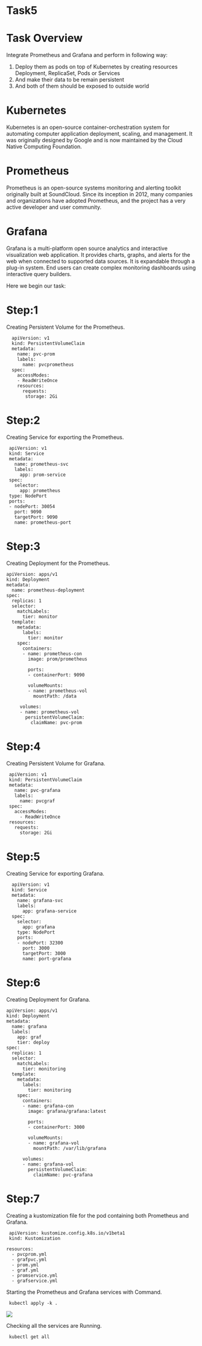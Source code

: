 # Task5
# Task Overview
  
  Integrate Prometheus and Grafana and perform in 
  following way:

  1.  Deploy them as pods on top of Kubernetes by creating resources Deployment, ReplicaSet, Pods or Services
  2.  And make their data to be remain persistent 
  3.  And both of them should be exposed to outside world

# Kubernetes 
  Kubernetes is an open-source container-orchestration
  system for automating computer application deployment,
  scaling, and management. It was originally designed 
  by Google and is now maintained by the Cloud Native
  Computing Foundation.
  
# Prometheus
  Prometheus is an open-source systems monitoring and
  alerting toolkit originally built at SoundCloud. 
  Since its inception in 2012, many companies and
  organizations have adopted Prometheus, and the 
  project has a very active developer and user community.

# Grafana
  Grafana is a multi-platform open source analytics and
  interactive visualization web application. It provides
  charts, graphs, and alerts for the web when connected
  to supported data sources. It is expandable through a
  plug-in system. End users can create complex monitoring
  dashboards using interactive query builders.
  
  Here we begin our task:
 
 # Step:1 
 Creating Persistent Volume for the Prometheus.
      
      apiVersion: v1
      kind: PersistentVolumeClaim
      metadata: 
        name: pvc-prom
        labels:
          name: pvcprometheus
      spec:    
        accessModes:
        - ReadWriteOnce
        resources:
          requests:   
           storage: 2Gi
           
 # Step:2
 Creating Service for exporting  the Prometheus.
     
     apiVersion: v1
     kind: Service
     metadata:
       name: prometheus-svc
       labels:
         app: prom-service
     spec:
       selector:
         app: prometheus
     type: NodePort
     ports:
     - nodePort: 30054
       port: 9090
       targetPort: 9090
       name: prometheus-port
     
 # Step:3
 Creating Deployment for the Prometheus.
  
    apiVersion: apps/v1
    kind: Deployment
    metadata:
      name: prometheus-deployment
    spec:
      replicas: 1
      selector:
        matchLabels: 
          tier: monitor
      template:
        metadata:
          labels:
            tier: monitor
        spec:
          containers:
          - name: prometheus-con
            image: prom/prometheus
       
            ports:
            - containerPort: 9090
       
            volumeMounts:
            - name: prometheus-vol
              mountPath: /data
      
         volumes:
         - name: prometheus-vol
           persistentVolumeClaim:
             claimName: pvc-prom

  # Step:4 
  Creating Persistent Volume for Grafana.
  
     apiVersion: v1
     kind: PersistentVolumeClaim
     metadata: 
       name: pvc-grafana
       labels:
         name: pvcgraf
     spec:
       accessModes:
         - ReadWriteOnce
     resources:
       requests:
         storage: 2Gi 
  
  # Step:5
  Creating Service for exporting Grafana.
  
      apiVersion: v1
      kind: Service
      metadata:
        name: grafana-svc
        labels:
          app: grafana-service
      spec:
        selector:
          app: grafana
        type: NodePort
        ports:
        - nodePort: 32300
          port: 3000
          targetPort: 3000
          name: port-grafana
  
# Step:6
Creating Deployment for Grafana.

    apiVersion: apps/v1
    kind: Deployment
    metadata:
      name: grafana
      labels: 
        app: graf
        tier: deploy
    spec:
      replicas: 1
      selector:
        matchLabels: 
          tier: monitoring
      template:
        metadata:
          labels:
            tier: monitoring
        spec:
          containers:
          - name: grafana-con
            image: grafana/grafana:latest
       
            ports:
            - containerPort: 3000
       
            volumeMounts:
            - name: grafana-vol
              mountPath: /var/lib/grafana
      
          volumes:
          - name: grafana-vol
            persistentVolumeClaim:
              claimName: pvc-grafana
              
 # Step:7
 Creating a kustomization file for the pod containing both Prometheus and Grafana.
 
     apiVersion: kustomize.config.k8s.io/v1beta1
     kind: Kustomization

    resources:
      - pvcprom.yml
      - grafpvc.yml
      - prom.yml
      - graf.yml 
      - promservice.yml  
      - grafservice.yml 

 Starting the Prometheus and Grafana services with Command.
            
     kubectl apply -k .
     
  <img src="apply.png" >   
  
Checking all the services are Running.
     
     kubectl get all 
